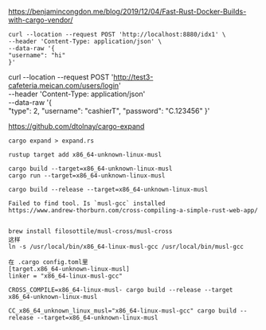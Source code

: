 https://benjamincongdon.me/blog/2019/12/04/Fast-Rust-Docker-Builds-with-cargo-vendor/


```
curl --location --request POST 'http://localhost:8880/idx1' \
--header 'Content-Type: application/json' \
--data-raw '{
"username": "hi"
}'
```


curl --location --request POST 'http://test3-cafeteria.meican.com/users/login' \
--header 'Content-Type: application/json' \
--data-raw '{                                                         
"type": 2,
"username": "cashierT",
"password": "C.123456"
}'


https://github.com/dtolnay/cargo-expand
```
cargo expand > expand.rs 
```

```
rustup target add x86_64-unknown-linux-musl

cargo build --target=x86_64-unknown-linux-musl
cargo run --target=x86_64-unknown-linux-musl

cargo build --release --target=x86_64-unknown-linux-musl

Failed to find tool. Is `musl-gcc` installed
https://www.andrew-thorburn.com/cross-compiling-a-simple-rust-web-app/


brew install filosottile/musl-cross/musl-cross
这样
ln -s /usr/local/bin/x86_64-linux-musl-gcc /usr/local/bin/musl-gcc

在 .cargo config.toml里
[target.x86_64-unknown-linux-musl]
linker = "x86_64-linux-musl-gcc"

CROSS_COMPILE=x86_64-linux-musl- cargo build --release --target x86_64-unknown-linux-musl

CC_x86_64_unknown_linux_musl="x86_64-linux-musl-gcc" cargo build --release --target=x86_64-unknown-linux-musl


```